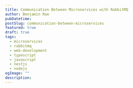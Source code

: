 ```yaml
---
title: Communication Between Microservices with RabbitMQ
author: Benjamin Rae
pubDatetime:
postSlug: communication-between-microservices
featured: true
draft: true
tags:
  - microservices
  - rabbitmq
  - web-development
  - typescript
  - javascript
  - nestjs
  - nodejs
ogImage: ""
description:
---
```

